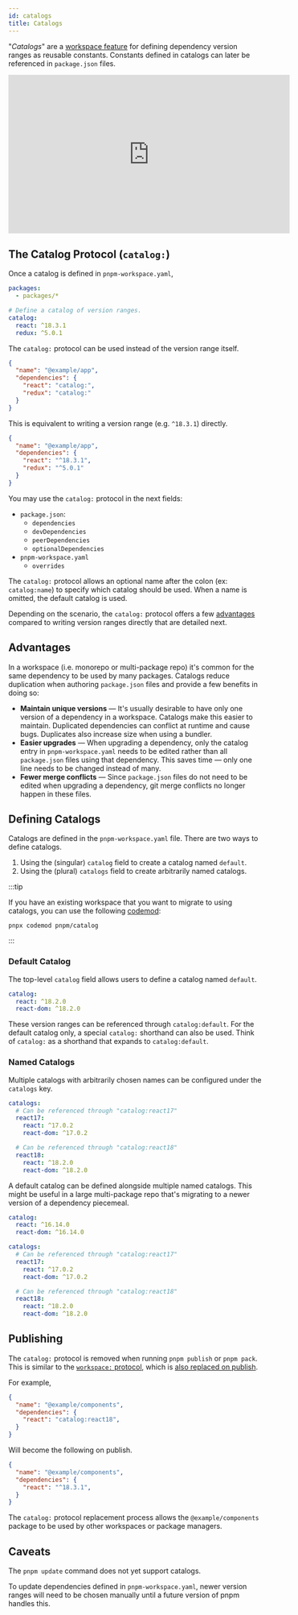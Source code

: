 ```yaml
---
id: catalogs
title: Catalogs
---
```


"_Catalogs_" are a [workspace feature](./workspaces.md) for defining dependency version ranges as reusable constants. Constants defined in catalogs can later be referenced in `package.json` files.

<iframe width="560" height="315" src="https://www.youtube-nocookie.com/embed/PuRUk4mV2jc" title="pnpm Catalogs — A New Tool to Manage Dependencies in monorepos" frameborder="0" allow="accelerometer; autoplay; clipboard-write; encrypted-media; gyroscope; picture-in-picture; fullscreen"></iframe>

## The Catalog Protocol (`catalog:`)

Once a catalog is defined in `pnpm-workspace.yaml`,

```yaml title="pnpm-workspace.yaml"
packages:
  - packages/*

# Define a catalog of version ranges.
catalog:
  react: ^18.3.1
  redux: ^5.0.1
```

The `catalog:` protocol can be used instead of the version range itself.

```json title="packages/example-app/package.json"
{
  "name": "@example/app",
  "dependencies": {
    "react": "catalog:",
    "redux": "catalog:"
  }
}
```

This is equivalent to writing a version range (e.g. `^18.3.1`) directly.

```json title="packages/example-app/package.json"
{
  "name": "@example/app",
  "dependencies": {
    "react": "^18.3.1",
    "redux": "^5.0.1"
  }
}
```

You may use the `catalog:` protocol in the next fields:

* `package.json`:
  * `dependencies`
  * `devDependencies`
  * `peerDependencies`
  * `optionalDependencies`
* `pnpm-workspace.yaml`
    * `overrides`

The `catalog:` protocol allows an optional name after the colon (ex: `catalog:name`) to specify which catalog should be used. When a name is omitted, the default catalog is used.

Depending on the scenario, the `catalog:` protocol offers a few [advantages](#advantages) compared to writing version ranges directly that are detailed next.

## Advantages

In a workspace (i.e. monorepo or multi-package repo) it's common for the same dependency to be used by many packages. Catalogs reduce duplication when authoring `package.json` files and provide a few benefits in doing so:

- **Maintain unique versions** — It's usually desirable to have only one version of a dependency in a workspace. Catalogs make this easier to maintain. Duplicated dependencies can conflict at runtime and cause bugs. Duplicates also increase size when using a bundler.
- **Easier upgrades** — When upgrading a dependency, only the catalog entry in `pnpm-workspace.yaml` needs to be edited rather than all `package.json` files using that dependency. This saves time — only one line needs to be changed instead of many.
- **Fewer merge conflicts** — Since `package.json` files do not need to be edited when upgrading a dependency, git merge conflicts no longer happen in these files.

## Defining Catalogs

Catalogs are defined in the `pnpm-workspace.yaml` file. There are two ways to define catalogs.

1. Using the (singular) `catalog` field to create a catalog named `default`.
2. Using the (plural) `catalogs` field to create arbitrarily named catalogs.

:::tip

If you have an existing workspace that you want to migrate to using catalogs, you can use the following [codemod](https://go.codemod.com/pnpm-catalog):

```
pnpx codemod pnpm/catalog
```

:::

### Default Catalog

The top-level `catalog` field allows users to define a catalog named `default`.

```yaml title="pnpm-workspace.yaml"
catalog:
  react: ^18.2.0
  react-dom: ^18.2.0
```

These version ranges can be referenced through `catalog:default`. For the default catalog only, a special `catalog:` shorthand can also be used. Think of `catalog:` as a shorthand that expands to `catalog:default`.

### Named Catalogs

Multiple catalogs with arbitrarily chosen names can be configured under the `catalogs` key.

```yaml title="pnpm-workspace.yaml"
catalogs:
  # Can be referenced through "catalog:react17"
  react17:
    react: ^17.0.2
    react-dom: ^17.0.2

  # Can be referenced through "catalog:react18"
  react18:
    react: ^18.2.0
    react-dom: ^18.2.0
```

A default catalog can be defined alongside multiple named catalogs. This might be useful in a large multi-package repo that's migrating to a newer version of a dependency piecemeal.

```yaml title="pnpm-workspace.yaml"
catalog:
  react: ^16.14.0
  react-dom: ^16.14.0

catalogs:
  # Can be referenced through "catalog:react17"
  react17:
    react: ^17.0.2
    react-dom: ^17.0.2

  # Can be referenced through "catalog:react18"
  react18:
    react: ^18.2.0
    react-dom: ^18.2.0
```

## Publishing

The `catalog:` protocol is removed when running `pnpm publish` or `pnpm pack`. This is similar to the [`workspace:` protocol](./workspaces.md#workspace-protocol-workspace), which is [also replaced on publish](./workspaces.md#publishing-workspace-packages).

For example,

```json title="packages/example-components/package.json"
{
  "name": "@example/components",
  "dependencies": {
    "react": "catalog:react18",
  }
}
```

Will become the following on publish.

```json title="packages/example-components/package.json"
{
  "name": "@example/components",
  "dependencies": {
    "react": "^18.3.1",
  }
}
```

The `catalog:` protocol replacement process allows the `@example/components` package to be used by other workspaces or package managers.

## Caveats

The `pnpm update` command does not yet support catalogs.

To update dependencies defined in `pnpm-workspace.yaml`, newer version ranges will need to be chosen manually until a future version of pnpm handles this.
